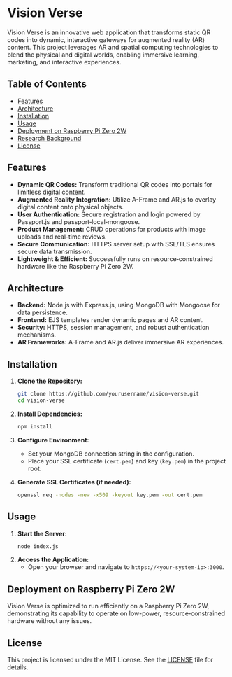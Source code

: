 
# Vision Verse

Vision Verse is an innovative web application that transforms static QR codes into dynamic, interactive gateways for augmented reality (AR) content. This project leverages AR and spatial computing technologies to blend the physical and digital worlds, enabling immersive learning, marketing, and interactive experiences.

## Table of Contents

- [Features](#features)
- [Architecture](#architecture)
- [Installation](#installation)
- [Usage](#usage)
- [Deployment on Raspberry Pi Zero 2W](#deployment-on-raspberry-pi-zero-2w)
- [Research Background](#research-background)
- [License](#license)

## Features

- **Dynamic QR Codes:** Transform traditional QR codes into portals for limitless digital content.
- **Augmented Reality Integration:** Utilize A-Frame and AR.js to overlay digital content onto physical objects.
- **User Authentication:** Secure registration and login powered by Passport.js and passport‑local‑mongoose.
- **Product Management:** CRUD operations for products with image uploads and real-time reviews.
- **Secure Communication:** HTTPS server setup with SSL/TLS ensures secure data transmission.
- **Lightweight & Efficient:** Successfully runs on resource‑constrained hardware like the Raspberry Pi Zero 2W.

## Architecture

- **Backend:** Node.js with Express.js, using MongoDB with Mongoose for data persistence.
- **Frontend:** EJS templates render dynamic pages and AR content.
- **Security:** HTTPS, session management, and robust authentication mechanisms.
- **AR Frameworks:** A-Frame and AR.js deliver immersive AR experiences.

## Installation

1. **Clone the Repository:**
   ```bash
   git clone https://github.com/yourusername/vision-verse.git
   cd vision-verse
   ```

2. **Install Dependencies:**
   ```bash
   npm install
   ```

3. **Configure Environment:**
   - Set your MongoDB connection string in the configuration.
   - Place your SSL certificate (`cert.pem`) and key (`key.pem`) in the project root.

4. **Generate SSL Certificates (if needed):**
   ```bash
   openssl req -nodes -new -x509 -keyout key.pem -out cert.pem
   ```

## Usage

1. **Start the Server:**
   ```bash
   node index.js
   ```
2. **Access the Application:**
   - Open your browser and navigate to `https://<your-system-ip>:3000`.

## Deployment on Raspberry Pi Zero 2W

Vision Verse is optimized to run efficiently on a Raspberry Pi Zero 2W, demonstrating its capability to operate on low-power, resource‑constrained hardware without any issues.


## License

This project is licensed under the MIT License. See the [LICENSE](LICENSE) file for details.


